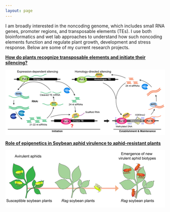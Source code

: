 ```yaml
---
layout: page
---
```

I am broadly interested in the noncoding genome, which includes small RNA genes, promoter regions, and transposable elements (TEs). I use both bioinformatics and wet lab approaches to understand how such noncoding elements function and regulate plant growth, development and stress response. Below are some of my current research projects.

[**How do plants recognize transposable elements and initiate their silencing?**][te]
<div class="row">
    <div class="col-md-12">
        <div class="col-xs-offset-1 col-md-10">
            <a href="/research/te.html">
                <img src="/images/Rddm-01.png">
            </a>
        </div>
    </div>
</div>

[**Role of epigenetics in Soybean aphid virulence to aphid-resistant plants**][aphid]
<div class="row">
    <div class="col-md-12">
        <div class="col-xs-offset-1 col-md-10">
            <a href="/research/aphid.html">
                <img src="/images/aphid.png">
            </a>
        </div>
    </div>
</div>

[te]: /research/te.html
[aphid]: /research/aphid.html
